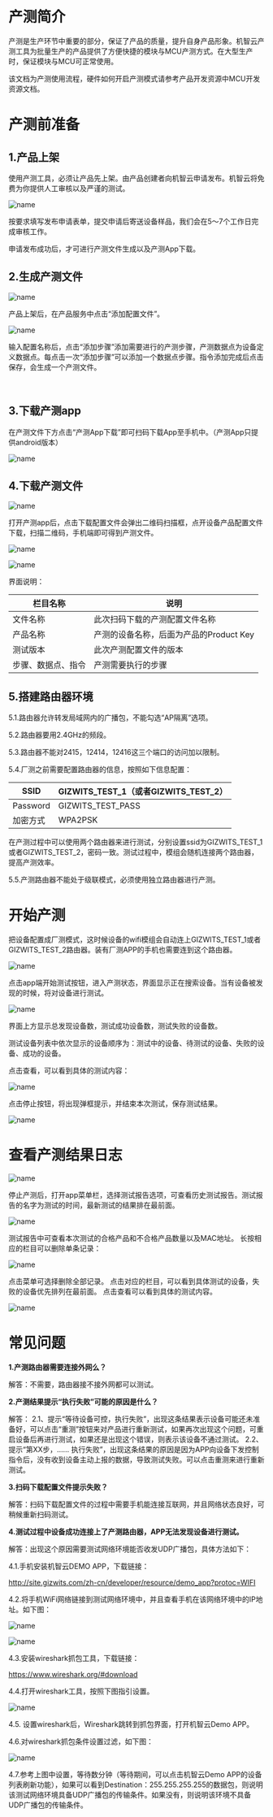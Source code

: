  
# 产测简介

产测是生产环节中重要的部分，保证了产品的质量，提升自身产品形象。机智云产测工具为批量生产的产品提供了方便快捷的模块与MCU产测方式。在大型生产时，保证模块与MCU可正常使用。

该文档为产测使用流程，硬件如何开启产测模式请参考产品开发资源中MCU开发资源文档。

# 产测前准备

## 1.产品上架

使用产测工具，必须让产品先上架。由产品创建者向机智云申请发布。机智云将免费为你提供人工审核以及严谨的测试。
 
 ![name](/assets/zh-cn/deviceDev/debug/test/1478080883108.png)

按要求填写发布申请表单，提交申请后寄送设备样品，我们会在5～7个工作日完成审核工作。

申请发布成功后，才可进行产测文件生成以及产测App下载。


## 2.生成产测文件
 
   ![name](/assets/zh-cn/deviceDev/debug/test/1478081465319.png)
  
产品上架后，在产品服务中点击“添加配置文件”。

 ![name](/assets/zh-cn/deviceDev/debug/test/1478081489006.png)

输入配置名称后，点击“添加步骤”添加需要进行的产测步骤，产测数据点为设备定义数据点。每点击一次“添加步骤”可以添加一个数据点步骤。指令添加完成后点击保存，会生成一个产测文件。

 
## 3.下载产测app
在产测文件下方点击“产测App下载”即可扫码下载App至手机中。（产测App只提供android版本）

  ![name](/assets/zh-cn/deviceDev/debug/test/1478081515011.png)


## 4.下载产测文件
 
   ![name](/assets/zh-cn/deviceDev/debug/test/1478081550135.png)
 
打开产测app后，点击下载配置文件会弹出二维码扫描框，点开设备产品配置文件下载，扫描二维码，手机端即可得到产测文件。

 ![name](/assets/zh-cn/deviceDev/debug/test/1478081584399.png)
 
  ![name](/assets/zh-cn/deviceDev/debug/test/1478082019314.png)

界面说明：

|栏目名称|说明|
|--|--|
|文件名称|此次扫码下载的产测配置文件名称|
|产品名称|产测的设备名称，后面为产品的Product Key|
|测试版本|此次产测配置文件的版本|
|步骤、数据点、指令|产测需要执行的步骤|


## 5.搭建路由器环境

5.1.路由器允许转发局域网内的广播包，不能勾选“AP隔离”选项。

5.2.路由器要用2.4GHz的频段。

5.3.路由器不能对2415，12414，12416这三个端口的访问加以限制。

5.4.厂测之前需要配置路由器的信息，按照如下信息配置：


|SSID|GIZWITS_TEST_1（或者GIZWITS_TEST_2）|
|--|--|
|Password|GIZWITS_TEST_PASS|
|加密方式|WPA2PSK|

在产测过程中可以使用两个路由器来进行测试，分别设置ssid为GIZWITS_TEST_1或者GIZWITS_TEST_2，密码一致。测试过程中，模组会随机连接两个路由器，提高产测效率。

5.5.产测路由器不能处于级联模式，必须使用独立路由器进行产测。

# 开始产测

把设备配置成厂测模式，这时候设备的wifi模组会自动连上GIZWITS_TEST_1或者GIZWITS_TEST_2路由器。装有厂测APP的手机也需要连到这个路由器。
 
  ![name](/assets/zh-cn/deviceDev/debug/test/1478082261395.png)

 
点击app端开始测试按钮，进入产测状态，界面显示正在搜索设备。当有设备被发现的时候，将对设备进行测试。

 ![name](/assets/zh-cn/deviceDev/debug/test/1478082270994.png)

 
界面上方显示总发现设备数，测试成功设备数，测试失败的设备数。

测试设备列表中依次显示的设备顺序为：测试中的设备、待测试的设备、失败的设备、成功的设备。

点击查看，可以看到具体的测试内容：
 
  ![name](/assets/zh-cn/deviceDev/debug/test/1478082289710.png)

点击停止按钮，将出现弹框提示，并结束本次测试，保存测试结果。
 
 ![name](/assets/zh-cn/deviceDev/debug/test/1478082339713.png)



# 查看产测结果日志
 
  ![name](/assets/zh-cn/deviceDev/debug/test/1478082392592.png)

 
停止产测后，打开app菜单栏，选择测试报告选项，可查看历史测试报告。测试报告的名字为测试的时间，最新测试的结果排在最前面。
 
 ![name](/assets/zh-cn/deviceDev/debug/test/1478082397951.png)

测试报告中可查看本次测试的合格产品和不合格产品数量以及MAC地址。
长按相应的栏目可以删除单条记录：
 
  ![name](/assets/zh-cn/deviceDev/debug/test/1478082421696.png)
 
点击菜单可选择删除全部记录。
点击对应的栏目，可以看到具体测试的设备，失败的设备优先排列在最前面。 
点击查看可以看到具体的测试内容。
 
 ![name](/assets/zh-cn/deviceDev/debug/test/1478082430874.png)

# 常见问题

**1.产测路由器需要连接外网么？**

解答：不需要，路由器接不接外网都可以测试。

**2.产测结果提示“执行失败”可能的原因是什么？**

解答：
2.1、提示“等待设备可控，执行失败”，出现这条结果表示设备可能还未准备好，可以点击“重测”按钮来对产品进行重新测试，如果再次出现这个问题，可重启设备后再进行测试，如果还是出现这个错误，则表示该设备不通过测试。
2.2、提示“第XX步，…… 执行失败”，出现这条结果的原因是因为APP向设备下发控制指令后，没有收到设备主动上报的数据，导致测试失败。可以点击重测来进行重新测试。

**3.扫码下载配置文件提示失败？**

解答：扫码下载配置文件的过程中需要手机能连接互联网，并且网络状态良好，可稍候重新扫码测试。

**4.测试过程中设备成功连接上了产测路由器，APP无法发现设备进行测试。**

解答：出现这个原因需要测试网络环境能否收发UDP广播包，具体方法如下：

4.1.手机安装机智云DEMO APP，下载链接：

http://site.gizwits.com/zh-cn/developer/resource/demo_app?protoc=WIFI

4.2.将手机WiFi网络链接到测试网络环境中，并且查看手机在该网络环境中的IP地址。如下图：
 
  ![name](/assets/zh-cn/deviceDev/debug/test/1478086837594.png)

 ![name](/assets/zh-cn/deviceDev/debug/test/1478086843863.png)

 
4.3.安装wireshark抓包工具，下载链接：

https://www.wireshark.org/#download

4.4.打开wireshark工具，按照下图指引设置。
 
  ![name](/assets/zh-cn/deviceDev/debug/test/1478086880035.png)

 
4.5.	设置wireshark后，Wireshark跳转到抓包界面，打开机智云Demo APP。

4.6.对wireshark抓包条件设置过滤，如下图：

 ![name](/assets/zh-cn/deviceDev/debug/test/1478086898188.png)
 
4.7.参考上图中设置，等待数分钟（等待期间，可以点击机智云Demo APP的设备列表刷新功能），如果可以看到Destination：255.255.255.255的数据包，则说明该测试网络环境具备UDP广播包的传输条件。如果没有，则说明该环境不具备UDP广播包的传输条件。
